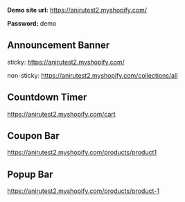 **Demo site url:** 
<a href="https://anirutest2.myshopify.com/" target="_blank">https://anirutest2.myshopify.com/</a>

**Password:** demo

## Announcement Banner

sticky: <a href="https://anirutest2.myshopify.com/" target="_blank">https://anirutest2.myshopify.com/</a>

non-sticky: <a href="https://anirutest2.myshopify.com/collections/all" target="_blank">https://anirutest2.myshopify.com/collections/all</a>

## Countdown Timer

<a href="https://anirutest2.myshopify.com/cart" target="_blank">https://anirutest2.myshopify.com/cart</a>

## Coupon Bar

<a href="https://anirutest2.myshopify.com/products/product1" target="_blank">https://anirutest2.myshopify.com/products/product1</a>

## Popup Bar

<a href="https://anirutest2.myshopify.com/products/product-1" target="_blank">https://anirutest2.myshopify.com/products/product-1</a>

